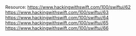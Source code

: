 Resource: https://www.hackingwithswift.com/100/swiftui/62
  https://www.hackingwithswift.com/100/swiftui/63
  https://www.hackingwithswift.com/100/swiftui/64
  https://www.hackingwithswift.com/100/swiftui/65
  https://www.hackingwithswift.com/100/swiftui/66
